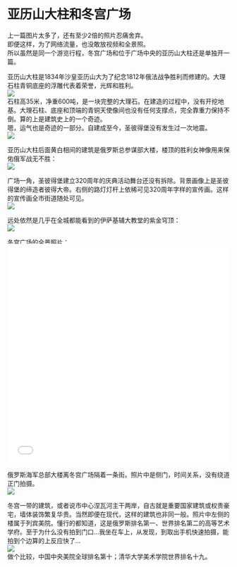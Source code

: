 # 亚历山大柱和冬宫广场
上一篇图片太多了，还有至少2倍的照片忍痛舍弃。  
即便这样，为了网络流量，也没敢放视频和全景照。  
所以虽然是同一个游览行程，冬宫广场和位于广场中央的亚历山大柱还是单独开一篇。  

亚历山大柱是1834年沙皇亚历山大为了纪念1812年俄法战争胜利而修建的。大理石柱青铜底座的浮雕代表着荣誉，光辉和胜利。  
![](imgs/IMG_20230602_162352.dest.jpg)  
石柱高35米，净重600吨，是一块完整的大理石。在建造的过程中，没有开挖地基。大理石柱、底座和顶端的青铜天使像间也没有任何支撑点，完全靠重力保持不倒。算的上是建筑史上的一个奇迹。  
嗯，运气也是奇迹的一部分。自建成至今，圣彼得堡没有发生过一次地震。  
![](imgs/IMG_20230602_162523.dest.jpg)  

亚历山大柱后面黄白相间的建筑是俄罗斯总参谋部大楼，楼顶的胜利女神像用来保佑俄军战无不胜：  
![](imgs/IMG_20230602_163042.dest.jpg)  

广场一角，圣彼得堡建立320周年的庆典活动舞台还没有拆除。背景画像上是圣彼得堡的缔造者彼得大帝。右侧的路灯灯杆上依稀可见320周年字样的宣传画。这样的宣传画全市街道随处可见。  
![](imgs/IMG_20230602_162031.dest.jpg)  

远处依然是几乎在全城都能看到的伊萨基辅大教堂的紫金穹顶：  
![](imgs/IMG_20230602_162357.dest.jpg)  

冬宫广场的全景照片：  
<iframe width="100%" height="500" allowfullscreen style="border-style:none;margin-top:-20px;" src="./js/pannellum.htm#panorama=../imgs/winterSquare.jpeg&amp;autoLoad=true"></iframe>

俄罗斯海军总部大楼离冬宫广场隔着一条街。照片中是侧门，时间关系，没有绕道正门拍摄。  
![](imgs/IMG_20230602_165218.dest.jpg)  

冬宫一带的建筑，或者说市中心涅瓦河主干两岸，自古就是重要国家建筑或权贵豪宅，墙体装饰繁复华贵。当然即便在现代，这样的建筑也非同一般。照片中左侧的楼属于列宾美院。懂行的都知道，这是俄罗斯排名第一、世界排名第二的高等艺术学府。至于为什么没有拍到门口...我坐在车上，从发现，到取出手机快速拍摄，能拍到个边算的上反应快了...  
![](imgs/IMG_20230602_165124.dest.jpg)  
做个比较，中国中央美院全球排名第十；清华大学美术学院世界排名十九。  

